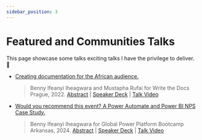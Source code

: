 ```yaml
---
sidebar_position: 3
---
```


# Featured and Communities Talks

This page showcase some talks exciting talks I have the privilege to deliver. 💬


- [Creating documentation for the African audience.](https://www.writethedocs.org/conf/prague/2022/news/announcing-speakers/#:~:text=Creating%20documentation%20for%20the%20African%20audience.)  
  > Benny Ifeanyi Iheagwara and Mustapha Rufai for Write the Docs Prague, 2022.
  > [Abstract](https://www.writethedocs.org/conf/prague/2022/speakers/#:~:text=Benny%20Ifeanyi%20Iheagwara) | 
  > [Speaker Deck](https://speakerdeck.com/bennykillua/creating-documentation-for-the-african-audience) | 
  > [Talk Video](https://www.youtube.com/watch?v=w2L3QoTnYbE)

- [Would you recommend this event? A Power Automate and Power BI NPS Case Study.](https://www.linkedin.com/feed/update/urn:li:activity:7169067851218042882/)  
  > Benny Ifeanyi Iheagwara for Global Power Platform Bootcamp Arkansas, 2024. 
  > [Abstract](https://sessionize.com/iheagwara-ifeanyi/) | 
  > [Speaker Deck](https://speakerdeck.com/bennykillua/would-you-recommend-this-event-a-power-automate-and-power-bi-nps-case-study) | 
  > [Talk Video](https://www.youtube.com/watch?v=6SyKwxmeNpU)